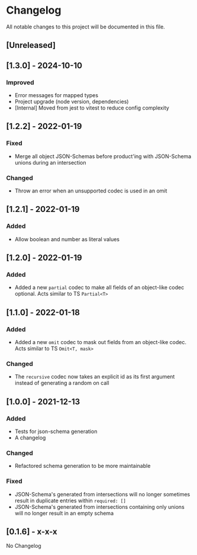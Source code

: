 # Changelog
All notable changes to this project will be documented in this file.

## [Unreleased]

## [1.3.0] - 2024-10-10
### Improved
- Error messages for mapped types
- Project upgrade (node version, dependencies)
- [Internal] Moved from jest to vitest to reduce config complexity

## [1.2.2] - 2022-01-19
### Fixed
- Merge all object JSON-Schemas before product'ing with JSON-Schema unions during an intersection

### Changed
- Throw an error when an unsupported codec is used in an omit

## [1.2.1] - 2022-01-19
### Added
- Allow boolean and number as literal values

## [1.2.0] - 2022-01-19
### Added
- Added a new `partial` codec to make all fields of an object-like codec optional. Acts similar to TS `Partial<T>`

## [1.1.0] - 2022-01-18
### Added
- Added a new `omit` codec to mask out fields from an object-like codec. Acts similar to TS `Omit<T, mask>`

### Changed
- The `recursive` codec now takes an explicit id as its first argument instead of generating a random on call

## [1.0.0] - 2021-12-13
### Added
- Tests for json-schema generation
- A changelog

### Changed
- Refactored schema generation to be more maintainable

### Fixed
- JSON-Schema's generated from intersections will no longer sometimes result in duplicate entries within `required: []`
- JSON-Schema's generated from intersections containing only unions will no longer result in an empty schema

## [0.1.6] - x-x-x

No Changelog
